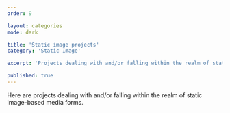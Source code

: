```yaml
---
order: 9

layout: categories
mode: dark

title: 'Static image projects'
category: 'Static Image'

excerpt: 'Projects dealing with and/or falling within the realm of static image-based media forms.'

published: true
---
```


Here are projects dealing with and/or falling within the realm of static image-based media forms.